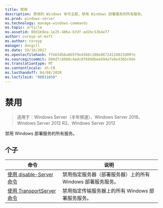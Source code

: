 ```yaml
---
title: 禁用
description: 禁用的 Windows 命令主题，禁用 Windows 部署服务的所有服务。
ms.prod: windows-server
ms.technology: manage-windows-commands
ms.topic: article
ms.assetid: 08d1b9ea-1e25-486a-b7df-ad26c53b4e77
author: coreyp-at-msft
ms.author: coreyp
manager: dongill
ms.date: 10/16/2017
ms.openlocfilehash: ffb63db8a865f9e4368c180e86724120823d097e
ms.sourcegitcommit: b00d7c8968c4adc8f699dbee694afe6ed36bc9de
ms.translationtype: MT
ms.contentlocale: zh-CN
ms.lasthandoff: 04/08/2020
ms.locfileid: "80831650"
---
```

# <a name="disable"></a>禁用

>适用于：Windows Server（半年频道）、Windows Server 2016、Windows Server 2012 R2、Windows Server 2012

禁用 Windows 部署服务的所有服务。

## <a name="subcommands"></a>个子
|命令|说明|
|-------|--------|
|[使用 disable-Server 命令](using-the-disable-server-command.md)|禁用指定服务器（部署服务器）上的所有 Windows 部署服务服务。|
|[使用 TransportServer 命令](using-the-disable-transportserver-command.md)|禁用指定传输服务器上的所有 Windows 部署服务服务。|
